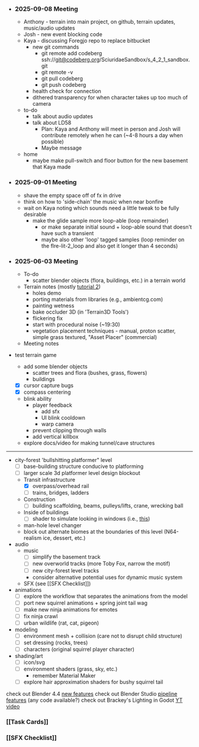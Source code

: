 - ### 2025-09-08 Meeting
	- Anthony - terrain into main project, on github, terrain updates, music/audio updates
	- Josh - new event blocking code
	- Kaya - discussing Foregjo repo to replace bitbucket 
		- new git commands
			- git remote add codeberg ssh://git@codeberg.org/SciuridaeSandbox/s_4_2_1_sandbox.git
			- git remote -v
			- git pull codeberg
			- git push codeberg
		- health check for connection
		- dithered transparency for when character takes up too much of camera
	- to-do
		- talk about audio updates
		- talk about LD58
			- Plan: Kaya and Anthony will meet in person and Josh will contribute remotely when he can (~4-8 hours a day when possible)
			- Maybe message 
	- home
		- maybe make pull-switch and floor button for the new basement that Kaya made

- ### 2025-09-01 Meeting
	- shave the empty space off of fx in drive
	- think on how to 'side-chain' the music when near bonfire
	- wait on Kaya noting which sounds need a little tweak to be fully desirable
		- make the glide sample more loop-able (loop remainder)
			- or make separate initial sound + loop-able sound that doesn't have such a transient
			- maybe also other 'loop' tagged samples (loop reminder on the flre-lit-2_loop and also get it longer than 4 seconds)
 
 - ### 2025-06-03 Meeting
	 - To-do
		 - scatter blender objects (flora, buildings, etc.) in a terrain world
	 - Terrain notes (mostly [tutorial 2](https://youtu.be/YtiAI2F6Xkk))
		 - holes demo
		 - porting materials from libraries (e.g., ambientcg.com)
		 - painting wetness
		 -  bake occluder 3D (in 'Terrain3D Tools')
		 - flickering fix
		 - start with procedural noise (~19:30)
		 - vegetation placement techniques - manual, proton scatter, simple grass textured, "Asset Placer" (commercial)
	 - Meeting notes


 - test terrain game
	 - add some blender objects
		 - scatter trees and flora (bushes, grass, flowers)
		 - buildings
	 - [x] cursor capture bugs
	 - [x] compass centering
	 - blink ability
		 - player feedback
			 - add sfx
			 - UI blink cooldown
			 - warp camera
		 - prevent clipping through walls
		 - add vertical killbox
	 - explore docs/video for making tunnel/cave structures
---
 - city-forest 'bullshitting platformer" level
	 - [ ] base-building structure conducive to platforming
	 - [ ] larger scale 3d platformer level design blockout
	 - Transit infrastructure
		 - [x] overpass/overhead rail
		 - [ ] trains, bridges, ladders
	 - Construction
		 - [ ] building scaffolding, beams, pulleys/lifts, crane, wrecking ball
	 - Inside of buildings
		 - [ ] shader to simulate looking in windows (i.e., [this](https://godotshaders.com/shader/interior-mapping-shader/))
	 - man-hole level changer
	 - block out alternate biomes at the boundaries of this level (N64-realism ice, dessert, etc.)
 - audio
	 - music
		 - [ ] simplify the basement track
		 - [ ] new overworld tracks (more Toby Fox, narrow the motif)
		 - [ ] new city-forest level tracks
		 - consider alternative potential uses for dynamic music system
	 - SFX (see [[SFX Checklist]])
 - animations
	 - [ ] explore the workflow that separates the animations from the model
	 - [ ] port new squirrel animations + spring joint tail wag
	 - [ ] make new ninja animations for emotes
	 - [ ] fix ninja crawl
	 - [ ] urban wildlife (rat, cat, pigeon)
- modeling
	- [ ] environment mesh + collision (care not to disrupt child structure)
	- [ ] set dressing (rocks, trees)
	- [ ] characters (original squirrel player character)
- shading/art
	- [ ] icon/svg
	- [ ] environment shaders (grass, sky, etc.)
		- remember Material Maker
	- [ ] explore hair approximation shaders for bushy squirrel tail

check out Blender 4.4 [new features](https://youtu.be/-eqPs-boihU?t=306)
check out Blender Studio [pipeline features](https://studio.blender.org/projects/project-dogwalk/3dbedf9bab5c44/) (any code available?)
check out Brackey's Lighting in Godot [YT video](https://www.youtube.com/watch?v=aRdiiWpA0AA)
### [[Task Cards]]
### [[SFX Checklist]]

